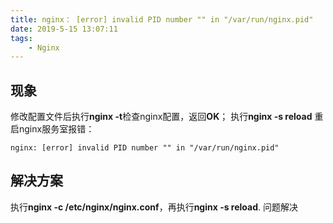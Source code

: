 ```yaml
---
title: nginx： [error] invalid PID number "" in "/var/run/nginx.pid"
date: 2019-5-15 13:07:11
tags:
    - Nginx 
---
```

 ## 现象
 修改配置文件后执行**nginx -t**检查nginx配置，返回**OK**；
 执行**nginx -s reload** 重启nginx服务室报错：
 ```ejs
nginx: [error] invalid PID number "" in "/var/run/nginx.pid"
```

## 解决方案
执行**nginx -c /etc/nginx/nginx.conf**，再执行**nginx -s reload**.
问题解决
 